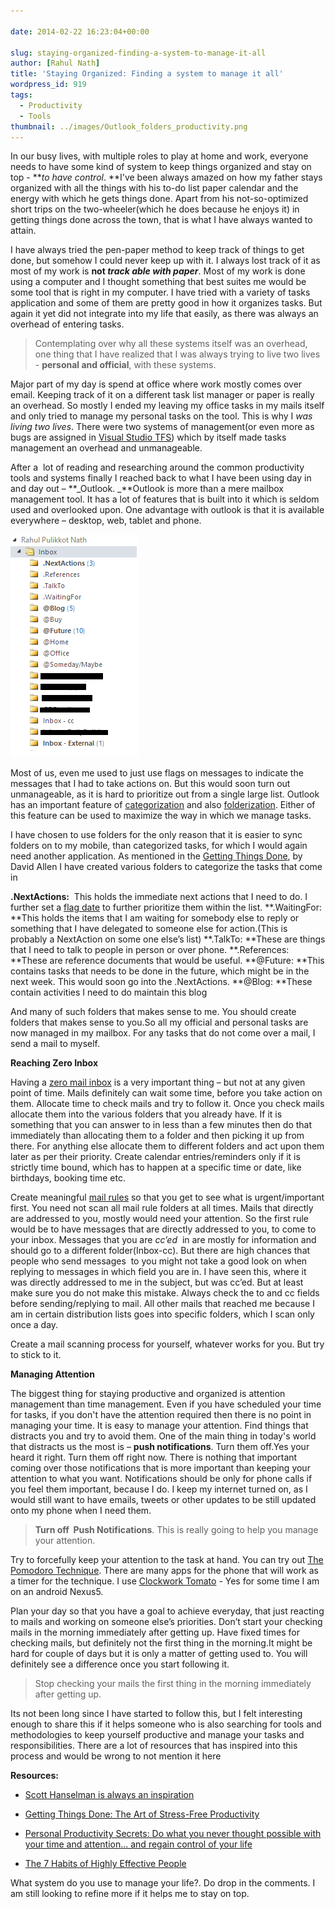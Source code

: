 ```yaml
---
  
date: 2014-02-22 16:23:04+00:00

slug: staying-organized-finding-a-system-to-manage-it-all
author: [Rahul Nath]
title: 'Staying Organized: Finding a system to manage it all'
wordpress_id: 919
tags:
  - Productivity
  - Tools
thumbnail: ../images/Outlook_folders_productivity.png
---
```


In our busy lives, with multiple roles to play at home and work, everyone needs to have some kind of system to keep things organized and stay on top - **_to have control_. **I've been always amazed on how my father stays organized with all the things with his to-do list paper calendar and the energy with which he gets things done. Apart from his not-so-optimized short trips on the two-wheeler(which he does because he enjoys it) in getting things done across the town, that is what I have always wanted to attain.

I have always tried the pen-paper method to keep track of things to get done, but somehow I could never keep up with it. I always lost track of it as most of my work is **not _track able with paper_**. Most of my work is done using a computer and I thought something that best suites me would be some tool that is right in my computer. I have tried with a variety of tasks application and some of them are pretty good in how it organizes tasks. But again it yet did not integrate into my life that easily, as there was always an overhead of entering tasks.

> Contemplating over why all these systems itself was an overhead, one thing that I have realized that I was always trying to live two lives - **personal and official**, with these systems.

Major part of my day is spend at office where work mostly comes over email. Keeping track of it on a different task list manager or paper is really an overhead. So mostly I ended my leaving my office tasks in my mails itself and only tried to manage my personal tasks on the tool. This is why I _was living two lives_. There were two systems of management(or even more as bugs are assigned in [Visual Studio TFS](http://www.visualstudio.com/en-us/products/tfs-overview-vs.aspx)) which by itself made tasks management an overhead and unmanageable.

After a  lot of reading and researching around the common productivity tools and systems finally I reached back to what I have been using day in and day out – **_Outlook. _**Outlook is more than a mere mailbox management tool. It has a lot of features that is built into it which is seldom used and overlooked upon. One advantage with outlook is that it is available everywhere – desktop, web, tablet and phone.

<img class="left" src="../images/Outlook_folders_productivity.png" alt="Outlook_folders_productivity" />

Most of us, even me used to just use flags on messages to indicate the messages that I had to take actions on. But this would soon turn out unmanageable, as it is hard to prioritize out from a single large list. Outlook has an important feature of [categorization](http://office.microsoft.com/en-in/outlook-help/create-and-assign-color-categories-HA010217901.aspx) and also [folderization](http://help.outlook.com/en-us/140/bb899478.aspx). Either of this feature can be used to maximize the way in which we manage tasks.

I have chosen to use folders for the only reason that it is easier to sync folders on to my mobile, than categorized tasks, for which I would again need another application. As mentioned in the [Getting Things Done](http://www.amazon.in/gp/product/0142000280/ref=as_li_ss_tl?ie=UTF8&camp=3626&creative=24822&creativeASIN=0142000280&linkCode=as2&tag=rahulpnath-21), by David Allen I have created various folders to categorize the tasks that come in

**.NextActions:**  This holds the immediate next actions that I need to do. I further set a [flag date](http://office.microsoft.com/en-in/outlook-help/flag-an-item-for-follow-up-HA010355003.aspx) to further prioritize them within the list.
**.WaitingFor: **This holds the items that I am waiting for somebody else to reply or something that I have delegated to someone else for action.(This is probably a NextAction on some one else’s list)
**.TalkTo: **These are things that I need to talk to people in person or over phone.
**.References: **These are reference documents that would be useful.
**@Future: **This contains tasks that needs to be done in the future, which might be in the next week. This would soon go into the .NextActions.
**@Blog: **These contain activities I need to do maintain this blog

And many of such folders that makes sense to me. You should create folders that makes sense to you.So all my official and personal tasks are now managed in my mailbox. For any tasks that do not come over a mail, I send a mail to myself.

**Reaching Zero Inbox**

Having a [zero mail inbox](http://inboxzero.com/) is a very important thing – but not at any given point of time. Mails definitely can wait some time, before you take action on them. Allocate time to check mails and try to follow it. Once you check mails allocate them into the various folders that you already have. If it is something that you can answer to in less than a few minutes then do that immediately than allocating them to a folder and then picking it up from there. For anything else allocate them to different folders and act upon them later as per their priority. Create calendar entries/reminders only if it is strictly time bound, which has to happen at a specific time or date, like birthdays, booking time etc.

Create meaningful [mail rules](http://office.microsoft.com/en-in/outlook-help/manage-email-messages-by-using-rules-HA010355682.aspx) so that you get to see what is urgent/important first. You need not scan all mail rule folders at all times. Mails that directly are addressed to you, mostly would need your attention. So the first rule would be to have messages that are directly addressed to you, to come to your inbox. Messages that you are *cc’ed*  in are mostly for information and should go to a different folder(Inbox-cc). But there are high chances that people who send messages  to you might not take a good look on when replying to messages in which field you are in. I have seen this, where it was directly addressed to me in the subject, but was cc’ed. But at least make sure you do not make this mistake. Always check the to and cc fields before sending/replying to mail. All other mails that reached me because I am in certain distribution lists goes into specific folders, which I scan only once a day.

Create a mail scanning process for yourself, whatever works for you. But try to stick to it.

**Managing Attention**

The biggest thing for staying productive and organized is attention management than time management. Even if you have scheduled your time for tasks, if you don't have the attention required then there is no point in managing your time. It is easy to manage your attention. Find things that distracts you and try to avoid them. One of the main thing in today's world that distracts us the most is – **push notifications**. Turn them off.Yes your heard it right. Turn them off right now. There is nothing that important coming over those notifications that is more important than keeping your attention to what you want. Notifications should be only for phone calls if you feel them important, because I do. I keep my internet turned on, as I would still want to have emails, tweets or other updates to be still updated onto my phone when I need them.

> **Turn off  Push Notifications**. This is really going to help you manage your attention.

Try to forcefully keep your attention to the task at hand. You can try out [The Pomodoro Technique](http://pomodorotechnique.com/). There are many apps for the phone that will work as a timer for the technique. I use [Clockwork Tomato](https://play.google.com/store/apps/details?id=net.phlam.android.clockworktomato&hl=en) - Yes for some time I am on an android Nexus5.

Plan your day so that you have a goal to achieve everyday, that just reacting to mails and working on someone else’s priorities. Don’t start your checking mails in the morning immediately after getting up. Have fixed times for checking mails, but definitely not the first thing in the morning.It might be hard for couple of days but it is only a matter of getting used to. You will definitely see a difference once you start following it.

> Stop checking your mails the first thing in the morning immediately after getting up.

Its not been long since I have started to follow this, but I felt interesting enough to share this if it helps someone who is also searching for tools and methodologies to keep yourself productive and manage your tasks and responsibilities. There are a lot of resources that has inspired into this process and would be wrong to not mention it here

**Resources:**

- [Scott Hanselman is always an inspiration](http://www.hanselman.com/blog/HanselminutesPodcast268PersonalSystemsOfOrganizationReyBangoInterviewsScottHanselman.aspx)

- [Getting Things Done: The Art of Stress-Free Productivity](http://www.amazon.in/gp/product/0142000280/ref=as_li_ss_tl?ie=UTF8&camp=3626&creative=24822&creativeASIN=0142000280&linkCode=as2&tag=rahulpnath-21)

- [Personal Productivity Secrets: Do what you never thought possible with your time and attention... and regain control of your life](http://www.amazon.in/gp/product/1118179676/ref=as_li_ss_tl?ie=UTF8&camp=3626&creative=24822&creativeASIN=1118179676&linkCode=as2&tag=rahulpnath-21)

- [The 7 Habits of Highly Effective People](http://www.amazon.in/gp/product/1471131823/ref=as_li_ss_tl?ie=UTF8&camp=3626&creative=24822&creativeASIN=1471131823&linkCode=as2&tag=rahulpnath-21)

What system do you use to manage your life?. Do drop in the comments. I am still looking to refine more if it helps me to stay on top.
